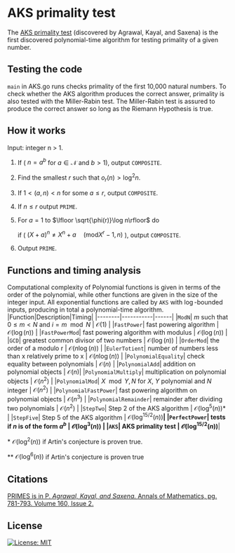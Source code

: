 # AKS primality test
The [AKS primality test](https://www.cse.iitk.ac.in/users/manindra/algebra/primality_v6.pdf) (discovered by Agrawal, Kayal, and Saxena) is the first discovered polynomial-time algorithm for testing primality of a given number.

## Testing the code
`main` in AKS.go runs checks primality of the first 10,000 natural numbers. To check whether the AKS algorithm produces the correct answer, primality is also tested with the Miller-Rabin test. The Miller-Rabin test is assured to produce the correct answer so long as the Riemann Hypothesis is true. 

## How it works

Input: integer n > 1.

1. If ( $n = a^b$ for $a \in \mathcal{N}$ and $b>1$), output `COMPOSITE`.
2. Find the smallest $r$ such that $o_r(n) > \log^2 n$.
3. If $1 < (a, n) < n$ for some $a \leq r$, output `COMPOSITE`.
4. If $n \leq r$ output `PRIME`.
5. For $a = 1$ to $\lfloor \sqrt{\phi(r)}\log n\rfloor$ do
    
    if ( $(X+a)^n \neq X^n+a \quad (\mathrm{mod} X^r-1, n)$ ), output `COMPOSITE`.
6. Output `PRIME`.

## Functions and timing analysis

Computational complexity of Polynomial functions is given in terms of the order of the polynomial, while other functions are given in the size of the integer input. All exponential functions are called by `AKS` with $\log$-bounded inputs, producing in total a polynomial-time algorithm.
|Function|Description|Timing|
|--------|-----------|------|
|`ModN`| $m$ such that $0 \leq m < N$ and $i = m \mod N$ | $\mathcal O (1)$ |
|`FastPower`| fast powering algorithm | $\mathcal O (\log(n))$ |
|`FastPowerMod`| fast powering algorithm with modulus | $\mathcal O (\log(n))$ |
|`GCD`| greatest common divisor of two numbers | $\mathcal O (\log(n))$ |
|`OrderMod`| the order of a modulo r | $\mathcal O (n\log(n))$ |
|`EulerTotient`| number of numbers less than x relatively prime to x | $\mathcal O (n\log(n))$ |
|`PolynomialEquality`| check equality between polynomials | $\mathcal O (n)$ |
|`PolynomialAdd`| addition on polynomial objects | $\mathcal O (n)$|
|`PolynomialMultiply`| multiplication on polynomial objects | $\mathcal O (n^2)$ |
|`PolynomialMod`| $X \mod Y, N$ for $X$, $Y$ polynomial and $N$ integer | $\mathcal O (n^2)$ |
|`PolynomialFastPower`| fast powering algorithm on polynomial objects | $\mathcal O (n^3)$ |
|`PolynomialRemainder`| remainder after dividing two polynomials | $\mathcal O (n^2)$ |
|`StepTwo`| Step 2 of the AKS algorithm | $\mathcal O (\log^5(n))$* |
|`StepFive`| Step 5 of the AKS algorithm | $\mathcal O (\log^{15/2}(n))$**|
|`PerfectPower`| tests if $n$ is of the form $a^b$ | $\mathcal O (\log^3(n))$ |
|`AKS`| AKS primality test | $\mathcal O (\log^{15/2}(n))$**|

\* $\mathcal O (\log^2(n))$ if Artin's conjecture is proven true.

** $\mathcal O (\log^{6}(n))$ if Artin's conjecture is proven true


## Citations
[PRIMES is in P. <em> Agrawal, Kayal, and Saxena. </em>  Annals of Mathematics, pg. 781-793. Volume 160, Issue 2.](https://www.cse.iitk.ac.in/users/manindra/algebra/primality_v6.pdf)

## License
[![License: MIT](https://img.shields.io/badge/License-MIT-yellow.svg)](https://opensource.org/licenses/MIT)
